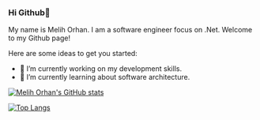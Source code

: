 ### Hi Github👋

My name is Melih Orhan. I am a software engineer focus on .Net. Welcome to my Github page!  

Here are some ideas to get you started:

- 🔭 I’m currently working on my development skills.
- 🌱 I’m currently learning about software architecture.


[![Melih Orhan's GitHub stats](https://github-readme-stats.vercel.app/api?username=melihorhan&count_private=true&show_icons=true&theme=merko)](https://github.com/melihorhan/github-readme-stats) &nbsp; &nbsp; &nbsp; &nbsp; &nbsp; &nbsp;

[![Top Langs](https://github-readme-stats.vercel.app/api/top-langs/?username=melihorhan&count_private=true&show_icons=true&theme=merko)](https://github.com/melihorhan/github-readme-stats)

<!--
**melihorhan/melihorhan** is a ✨ _special_ ✨ repository because its `README.md` (this file) appears on your GitHub profile.

Here are some ideas to get you started:

- 🔭 I’m currently working on my development skills.
- 🌱 I’m currently learning about software architecture.
- 👯 I’m looking to collaborate on ...
- 🤔 I’m looking for help with ...
- 💬 Ask me about ...
- 📫 How to reach me: ...
- 😄 Pronouns: ...
- ⚡ Fun fact: ...
-->
